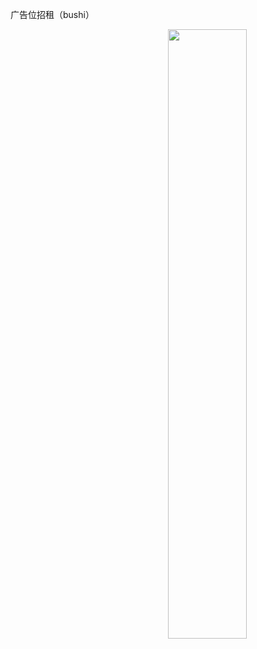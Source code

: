 广告位招租（bushi）

<img width="50%" align="right" src="https://github-readme-stats.vercel.app/api/?username=lyh543&show_icons=true&count_private=true" />
